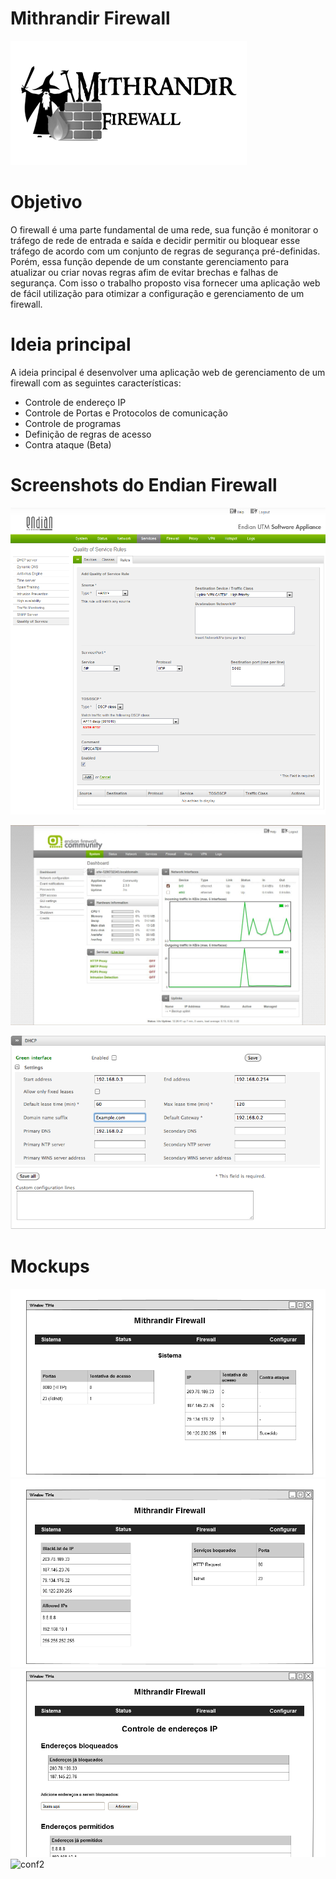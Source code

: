 # Mithrandir Firewall
![Logo](img/Logo.png)

# Objetivo
O firewall é uma parte fundamental de uma rede, sua função é monitorar o tráfego de rede de entrada e saída e decidir permitir ou bloquear esse tráfego de acordo com um conjunto de regras de segurança pré-definidas. Porém, essa função depende de um constante gerenciamento para atualizar ou criar novas regras afim de evitar brechas e falhas de segurança.  Com isso o trabalho proposto visa fornecer uma aplicação web de fácil utilização para otimizar a configuração e gerenciamento de um firewall.

# Ideia principal
A ideia principal é desenvolver uma aplicação web de gerenciamento de um firewall com as seguintes características:
- Controle de endereço IP
- Controle de Portas e Protocolos de comunicação
- Controle de programas
- Definição de regras de acesso
- Contra ataque (Beta)

# Screenshots do Endian Firewall
![print1](img/img01.png)


![print3](img/img03.jpg)



![print2](img/img02.png)

# Mockups
![sys](img/Sistema.png)
![stt](img/Status.png)
![conf1](img/Configurar1.png)
![conf2](img/Configurar.png)
